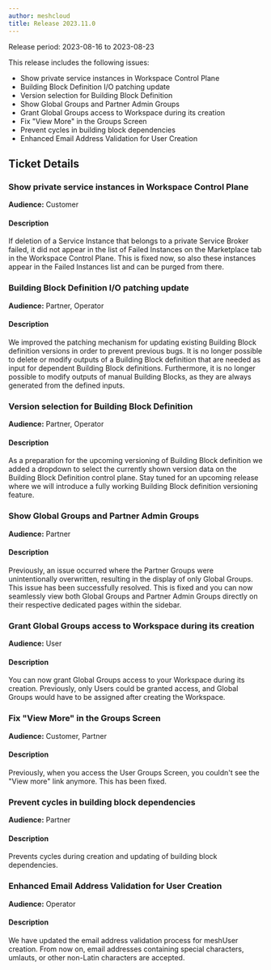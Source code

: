 ```yaml
---
author: meshcloud
title: Release 2023.11.0
---
```


Release period: 2023-08-16 to 2023-08-23

This release includes the following issues:
* Show private service instances in Workspace Control Plane
* Building Block Definition I/O patching update
* Version selection for Building Block Definition
* Show Global Groups and Partner Admin Groups
* Grant Global Groups access to Workspace during its creation
* Fix "View More" in the Groups Screen
* Prevent cycles in building block dependencies
* Enhanced Email Address Validation for User Creation
<!--truncate-->

## Ticket Details
### Show private service instances in Workspace Control Plane
**Audience:** Customer


#### Description
If deletion of a Service Instance that belongs to a private Service Broker failed, it did not appear in the
list of Failed Instances on the Marketplace tab in the Workspace Control Plane. This is fixed now, so also these
instances appear in the Failed Instances list and can be purged from there.

### Building Block Definition I/O patching update
**Audience:** Partner, Operator


#### Description
We improved the patching mechanism for updating existing Building Block definition versions
in order to prevent previous bugs. It is no longer possible to delete or modify outputs of a
Building Block definition that are needed as input for dependent Building Block definitions.
Furthermore, it is no longer possible to modify outputs of manual Building Blocks, as they 
are always generated from the defined inputs.

### Version selection for Building Block Definition
**Audience:** Partner, Operator


#### Description
As a preparation for the upcoming versioning of Building Block
definition we added a dropdown to select the currently shown
version data on the Building Block Definition control plane.
Stay tuned for an upcoming release where we will introduce a fully working
Building Block definition versioning feature.

### Show Global Groups and Partner Admin Groups
**Audience:** Partner


#### Description
Previously, an issue occurred where the Partner Groups were unintentionally overwritten, resulting in the display of only Global Groups. This issue has been successfully resolved. This is fixed and you can now seamlessly view both Global Groups and Partner Admin Groups directly on their respective dedicated pages within the sidebar.

### Grant Global Groups access to Workspace during its creation
**Audience:** User


#### Description
You can now grant Global Groups access to your Workspace during its creation. Previously, only Users could be granted access, and Global Groups would have to be assigned after creating the Workspace.

### Fix "View More" in the Groups Screen
**Audience:** Customer, Partner


#### Description
Previously, when you access the User Groups Screen, you couldn't see the "View more" link anymore. This has been fixed.

### Prevent cycles in building block dependencies
**Audience:** Partner


#### Description
Prevents cycles during creation and updating of building block dependencies.

### Enhanced Email Address Validation for User Creation
**Audience:** Operator


#### Description
We have updated the email address validation process for meshUser creation.
From now on, email addresses containing special characters, umlauts, or other
non-Latin characters are accepted.

